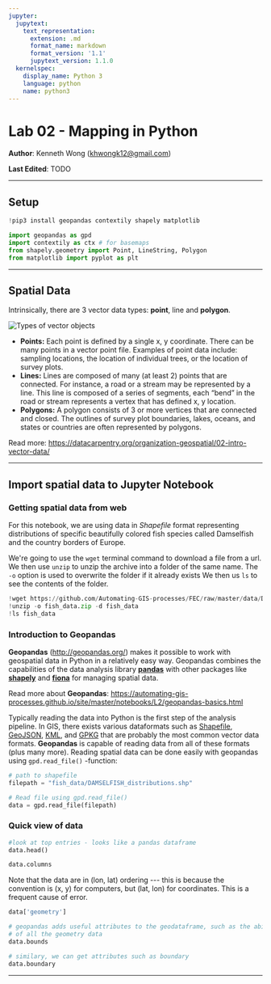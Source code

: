 ```yaml
---
jupyter:
  jupytext:
    text_representation:
      extension: .md
      format_name: markdown
      format_version: '1.1'
      jupytext_version: 1.1.0
  kernelspec:
    display_name: Python 3
    language: python
    name: python3
---
```


# Lab 02 - Mapping in Python

**Author**: Kenneth Wong (khwongk12@gmail.com)

**Last Edited**: TODO

---

## Setup


```python
!pip3 install geopandas contextily shapely matplotlib
```

```python
import geopandas as gpd
import contextily as ctx # for basemaps
from shapely.geometry import Point, LineString, Polygon
from matplotlib import pyplot as plt
```

---

## Spatial Data

Intrinsically, there are 3 vector data types: **point**, line and **polygon**.

![Types of vector objects](https://datacarpentry.org/organization-geospatial/fig/dc-spatial-vector/pnt_line_poly.png)

- **Points:** Each point is defined by a single x, y coordinate. There can be many points in a vector point file. Examples of point data include: sampling locations, the location of individual trees, or the location of survey plots.
- **Lines:** Lines are composed of many (at least 2) points that are connected. For instance, a road or a stream may be represented by a line. This line is composed of a series of segments, each “bend” in the road or stream represents a vertex that has defined x, y location.
- **Polygons:** A polygon consists of 3 or more vertices that are connected and closed. The outlines of survey plot boundaries, lakes, oceans, and states or countries are often represented by polygons.

Read more: https://datacarpentry.org/organization-geospatial/02-intro-vector-data/

---

## Import spatial data to Jupyter Notebook

### Getting spatial data from web

For this notebook, we are using data in *Shapefile* format representing distributions of specific beautifully colored fish species called Damselfish and the country borders of Europe.

We're going to use the `wget` terminal command to download a file from a url. We then use `unzip` to unzip the archive into a folder of the same name. The `-o` option is used to overwrite the folder if it already exists We then us `ls` to see the contents of the folder.

```python
!wget https://github.com/Automating-GIS-processes/FEC/raw/master/data/DAMSELFISH.zip -O fish_data.zip
!unzip -o fish_data.zip -d fish_data
!ls fish_data
```

### Introduction to Geopandas

**Geopandas** (http://geopandas.org/) makes it possible to work with geospatial data in Python in a relatively easy way. Geopandas combines the capabilities of the data analysis library [**pandas**](https://pandas.pydata.org/pandas-docs/stable/) with other packages like [**shapely**](https://shapely.readthedocs.io/en/stable/manual.html) and [**fiona**](https://fiona.readthedocs.io/en/latest/manual.html) for managing spatial data.

Read more about **Geopandas**: https://automating-gis-processes.github.io/site/master/notebooks/L2/geopandas-basics.html

Typically reading the data into Python is the first step of the analysis pipeline. In GIS, there exists various dataformats such as [Shapefile](https://en.wikipedia.org/wiki/Shapefile), [GeoJSON](https://en.wikipedia.org/wiki/GeoJSON), [KML](https://en.wikipedia.org/wiki/Keyhole_Markup_Language), and [GPKG](https://en.wikipedia.org/wiki/GeoPackage) that are probably the most common vector data formats. **Geopandas** is capable of reading data from all of these formats (plus many more). Reading spatial data can be done easily with geopandas using `gpd.read_file()` -function:

```python
# path to shapefile
filepath = "fish_data/DAMSELFISH_distributions.shp"

# Read file using gpd.read_file()
data = gpd.read_file(filepath)
```

### Quick view of data


```python
#look at top entries - looks like a pandas dataframe
data.head()
```

```python
data.columns
```

Note that the data are in (lon, lat) ordering --- this is because the convention is (x, y) for computers, but (lat, lon) for coordinates. This is a frequent cause of error.

```python
data['geometry']
```

```python
# geopandas adds useful attributes to the geodataframe, such as the ability to get bounds
# of all the geometry data
data.bounds
```

```python
# similary, we can get attributes such as boundary
data.boundary
```

---

